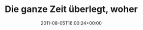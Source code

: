 ---
retweeted: false
source: <a href="http://twitter.com/download/android" rel="nofollow">Twitter for Android</a>
entities:
  hashtags: []
  symbols: []
  user_mentions:
  - name: "\U0001F595"
    screen_name: kinolux
    indices:
    - '89'
    - '97'
    id_str: '19773372'
    id: '19773372'
  - name: Not Safe For Work
    screen_name: me_nsfw
    indices:
    - '102'
    - '110'
    id_str: '198895800'
    id: '198895800'
  urls: []
display_text_range:
- '0'
- '111'
favorite_count: '0'
id_str: '99510069443563520'
truncated: false
retweet_count: '0'
id: '99510069443563520'
created_at: Fri Aug 05 16:00:24 +0000 2011
favorited: false
full_text: 'Die ganze Zeit überlegt, woher ich die Stimme kenne -- jetzt hats Klick
  gemacht: Das'' ja [@kinolux](https://twitter.com/kinolux) bei [@me_nsfw](https://twitter.com/me_nsfw).'
lang: de
tags:
- pesos:twitter
date: '2011-08-05T16:00:24+00:00'
src: https://twitter.com/bascht/status/99510069443563520
original_url: https://twitter.com/bascht/status/99510069443563520
type: twitter_tweet
text: 'Die ganze Zeit überlegt, woher ich die Stimme kenne -- jetzt hats Klick gemacht:
  Das'' ja [@kinolux](https://twitter.com/kinolux) bei [@me_nsfw](https://twitter.com/me_nsfw).'
title: 'Die ganze Zeit überlegt, woher '

---